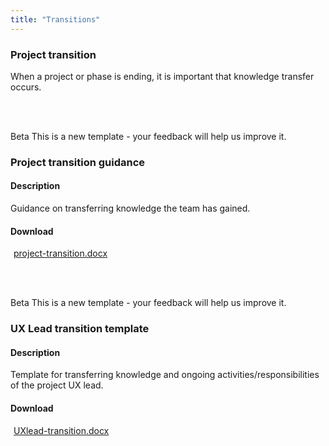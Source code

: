 ```yaml
---
title: "Transitions"
---
```


<div class="pl-pattern">

<h3>Project transition</h3>

When a project or phase is ending, it is important that knowledge transfer occurs.

<br><br>
</div>

<div class="pl-pattern">

<span class="label label-info">Beta</span> This is a new template - your feedback will help us improve it.

### Project transition guidance

#### Description

Guidance on transferring knowledge the team has gained.

#### Download	

<a href="../downloads/project-transition.docx"><i class="icon icon-file-word-o" style="margin-right: 5px"></i>project-transition.docx</a>

<br><br>
</div>

<div class="pl-pattern">

<span class="label label-info">Beta</span> This is a new template - your feedback will help us improve it.

### UX Lead transition template

#### Description

Template for transferring knowledge and ongoing activities/responsibilities of the project UX lead.

#### Download	

<a href="../downloads/UXlead-transition.docx"><i class="icon icon-file-word-o" style="margin-right: 5px"></i>UXlead-transition.docx</a>

<br><br>
</div>
